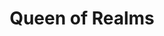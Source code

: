 --- 
title: "Queen of Realms"
description:
price: "SOLD"
category: 
images: 
    - /assets/img/stripper.png
order: 529
---